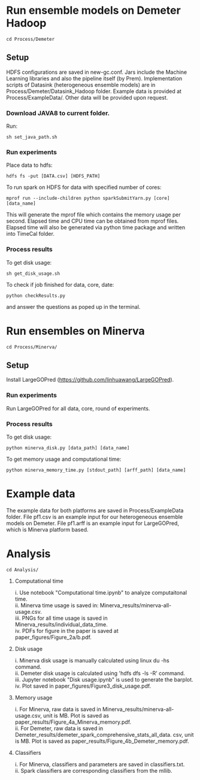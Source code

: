 # Run ensemble models on Demeter Hadoop

	cd Process/Demeter

## Setup
HDFS configurations are saved in new-gc.conf. Jars include the Machine Learning libraries and also the pipeline itself (by Prem). Implementation scripts of Datasink (heterogeneous ensemble models) are in Process/Demeter/Datasink_Hadoop folder. Example data is provided at Process/ExampleData/. Other data will be provided upon request.

### Download JAVA8 to current folder.
Run:

	sh set_java_path.sh

### Run experiments
Place data to hdfs:

	hdfs fs -put [DATA.csv] [HDFS_PATH]
	
To run spark on HDFS for data with specified number of cores:

	mprof run --include-children python sparkSubmitYarn.py [core] [data_name] 

This will generate the mprof file which contains the memory usage per second. Elapsed time and CPU time can be obtained from mprof files.
Elapsed time will also be generated via python time package and written into TimeCal folder. 

### Process results
To get disk usage:
	
	sh get_disk_usage.sh

To check if job finished for data, core, date:

	python checkResults.py

and answer the questions as poped up in the terminal.


# Run ensembles on Minerva

	cd Process/Minerva/

## Setup
Install LargeGOPred (https://github.com/linhuawang/LargeGOPred).

### Run experiments
Run LargeGOPred for all data, core, round of experiments.

### Process results
To get disk usage:

	python minerva_disk.py [data_path] [data_name]

To get memory usage and computational time:
	
	python minerva_memory_time.py [stdout_path] [arff_path] [data_name]

# Example data

The example data for both platforms are saved in Process/ExampleData folder. 
File pf1.csv is an example input for our heterogeneous ensemble models on Demeter. 
File pf1.arff is an example input for LargeGOPred, which is Minerva platform based. 

# Analysis

	cd Analysis/

1. Computational time 

	i. Use notebook "Computational time.ipynb" to analyze computaitonal time.  
	ii. Minerva time usage is saved in: Minerva_results/minerva-all-usage.csv.  
	iii. PNGs for all time usage is saved in Minerva_results/individual_data_time.  
	iv. PDFs for figure in the paper is saved at paper_figures/Figure_2a/b.pdf.  

2. Disk usage 

	i. Minerva disk usage is manually calculated using linux du -hs command.  
	ii. Demeter disk usage is calculated using 'hdfs dfs -ls -R' command.  
	iii. Jupyter notebook "Disk usage.ipynb" is used to generate the barplot.  
	iv. Plot saved in paper_figures/Figure3_disk_usage.pdf.   

3. Memory usage 

	i. For Minerva, raw data is saved in Minerva_results/minerva-all-usage.csv, unit is MB. Plot is saved as paper_results/Figure_4a_Minerva_memory.pdf.  
	ii. For Demeter, raw data is saved in Demeter_results/demeter_spark_comprehensive_stats_all_data.  csv, unit is MB. Plot is saved as paper_results/Figure_4b_Demeter_memory.pdf.  

4. Classifiers

	i. For Minerva, classifiers and parameters are saved in classifiers.txt.  
	ii. Spark classifiers are corresponding classifiers from the mllib.  
